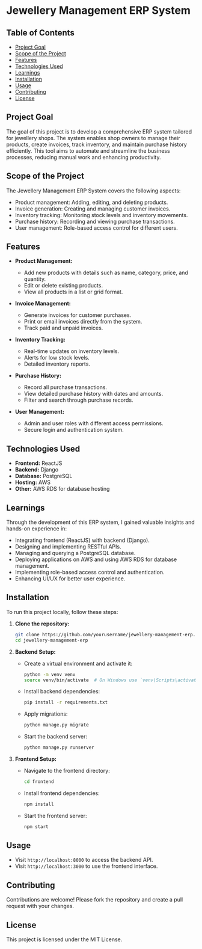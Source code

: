 # Jewellery Management ERP System

## Table of Contents
- [Project Goal](#project-goal)
- [Scope of the Project](#scope-of-the-project)
- [Features](#features)
- [Technologies Used](#technologies-used)
- [Learnings](#learnings)
- [Installation](#installation)
- [Usage](#usage)
- [Contributing](#contributing)
- [License](#license)

## Project Goal
The goal of this project is to develop a comprehensive ERP system tailored for jewellery shops. The system enables shop owners to manage their products, create invoices, track inventory, and maintain purchase history efficiently. This tool aims to automate and streamline the business processes, reducing manual work and enhancing productivity.

## Scope of the Project
The Jewellery Management ERP System covers the following aspects:
- Product management: Adding, editing, and deleting products.
- Invoice generation: Creating and managing customer invoices.
- Inventory tracking: Monitoring stock levels and inventory movements.
- Purchase history: Recording and viewing purchase transactions.
- User management: Role-based access control for different users.

## Features
- **Product Management:** 
  - Add new products with details such as name, category, price, and quantity.
  - Edit or delete existing products.
  - View all products in a list or grid format.

- **Invoice Management:** 
  - Generate invoices for customer purchases.
  - Print or email invoices directly from the system.
  - Track paid and unpaid invoices.

- **Inventory Tracking:** 
  - Real-time updates on inventory levels.
  - Alerts for low stock levels.
  - Detailed inventory reports.

- **Purchase History:** 
  - Record all purchase transactions.
  - View detailed purchase history with dates and amounts.
  - Filter and search through purchase records.

- **User Management:** 
  - Admin and user roles with different access permissions.
  - Secure login and authentication system.

## Technologies Used
- **Frontend:** ReactJS
- **Backend:** Django
- **Database:** PostgreSQL
- **Hosting:** AWS
- **Other:** AWS RDS for database hosting

## Learnings
Through the development of this ERP system, I gained valuable insights and hands-on experience in:
- Integrating frontend (ReactJS) with backend (Django).
- Designing and implementing RESTful APIs.
- Managing and querying a PostgreSQL database.
- Deploying applications on AWS and using AWS RDS for database management.
- Implementing role-based access control and authentication.
- Enhancing UI/UX for better user experience.

## Installation
To run this project locally, follow these steps:

1. **Clone the repository:**
    ```bash
    git clone https://github.com/yourusername/jewellery-management-erp.git
    cd jewellery-management-erp
    ```

2. **Backend Setup:**
    - Create a virtual environment and activate it:
      ```bash
      python -m venv venv
      source venv/bin/activate  # On Windows use `venv\Scripts\activate`
      ```
    - Install backend dependencies:
      ```bash
      pip install -r requirements.txt
      ```
    - Apply migrations:
      ```bash
      python manage.py migrate
      ```
    - Start the backend server:
      ```bash
      python manage.py runserver
      ```

3. **Frontend Setup:**
    - Navigate to the frontend directory:
      ```bash
      cd frontend
      ```
    - Install frontend dependencies:
      ```bash
      npm install
      ```
    - Start the frontend server:
      ```bash
      npm start
      ```

## Usage
- Visit `http://localhost:8000` to access the backend API.
- Visit `http://localhost:3000` to use the frontend interface.

## Contributing
Contributions are welcome! Please fork the repository and create a pull request with your changes.

## License
This project is licensed under the MIT License.
